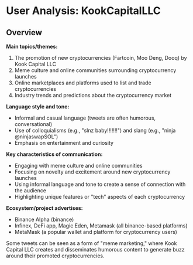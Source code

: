 # User Analysis: KookCapitalLLC

## Overview

**Main topics/themes:**

1. The promotion of new cryptocurrencies (Fartcoin, Moo Deng, Dooq) by Kook Capital LLC
2. Meme culture and online communities surrounding cryptocurrency launches
3. Online marketplaces and platforms used to list and trade cryptocurrencies
4. Industry trends and predictions about the cryptocurrency market

**Language style and tone:**

* Informal and casual language (tweets are often humorous, conversational)
* Use of colloquialisms (e.g., "slnz baby!!!!!!!") and slang (e.g., "ninja @ninjaswapSOL")
* Emphasis on entertainment and curiosity

**Key characteristics of communication:**

* Engaging with meme culture and online communities
* Focusing on novelty and excitement around new cryptocurrency launches
* Using informal language and tone to create a sense of connection with the audience
* Highlighting unique features or "tech" aspects of each cryptocurrency

**Ecosystem/project advertises:**

* Binance Alpha (binance)
* Infinex, DeFi app, Magic Eden, Metamask (all binance-based platforms)
* MetaMask (a popular wallet and platform for cryptocurrency users)

Some tweets can be seen as a form of "meme marketing," where Kook Capital LLC creates and disseminates humorous content to generate buzz around their promoted cryptocurrencies.
